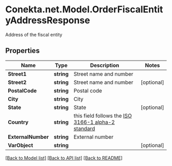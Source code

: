 # Conekta.net.Model.OrderFiscalEntityAddressResponse
Address of the fiscal entity

## Properties

Name | Type | Description | Notes
------------ | ------------- | ------------- | -------------
**Street1** | **string** | Street name and number | 
**Street2** | **string** | Street name and number | [optional] 
**PostalCode** | **string** | Postal code | 
**City** | **string** | City | 
**State** | **string** | State | [optional] 
**Country** | **string** | this field follows the [ISO 3166-1 alpha-2 standard](https://en.wikipedia.org/wiki/ISO_3166-1_alpha-2) | 
**ExternalNumber** | **string** | External number | 
**VarObject** | **string** |  | [optional] 

[[Back to Model list]](../README.md#documentation-for-models) [[Back to API list]](../README.md#documentation-for-api-endpoints) [[Back to README]](../README.md)

